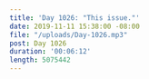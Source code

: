 ```yaml
---
title: 'Day 1026: "This issue."'
date: 2019-11-11 15:38:00 -08:00
file: "/uploads/Day-1026.mp3"
post: Day 1026
duration: '00:06:12'
length: 5075442
---
```


